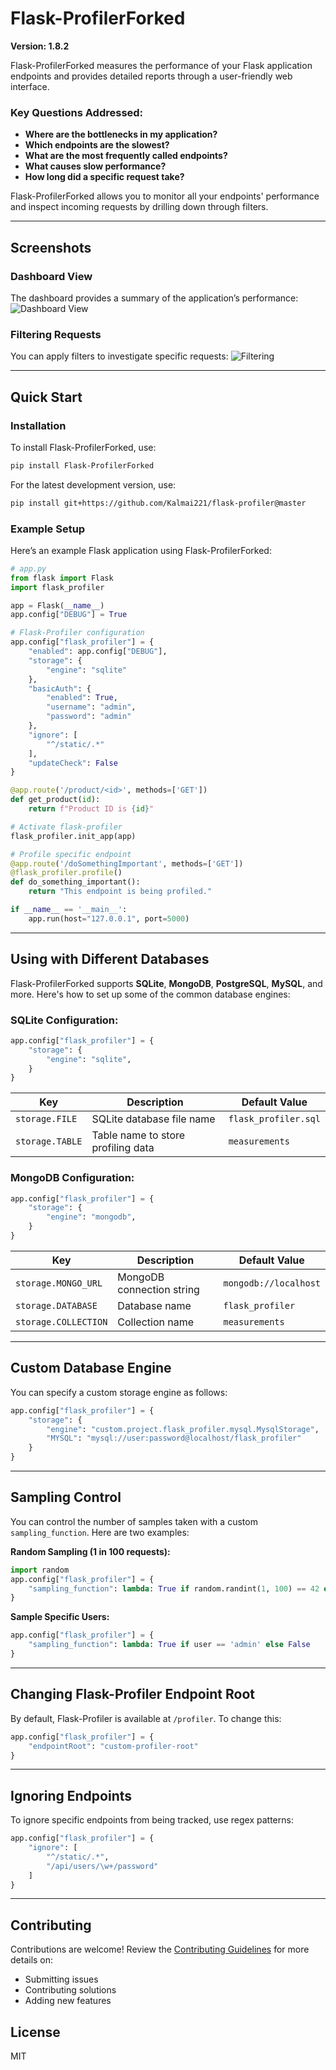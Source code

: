 # Flask-ProfilerForked

**Version: 1.8.2**

Flask-ProfilerForked measures the performance of your Flask application endpoints and provides detailed reports through a user-friendly web interface.

### Key Questions Addressed:
- **Where are the bottlenecks in my application?**
- **Which endpoints are the slowest?**
- **What are the most frequently called endpoints?**
- **What causes slow performance?**
- **How long did a specific request take?**

Flask-ProfilerForked allows you to monitor all your endpoints' performance and inspect incoming requests by drilling down through filters.

---

## Screenshots

### Dashboard View
The dashboard provides a summary of the application’s performance:
![Dashboard View](https://github.com/Kalmai221/flask-profiler/blob/master/resources/Dashboard.png?raw=true)

### Filtering Requests
You can apply filters to investigate specific requests:
![Filtering](https://github.com/Kalmai221/flask-profiler/blob/master/resources/Filtering.png?raw=true)

---

## Quick Start

### Installation

To install Flask-ProfilerForked, use:

```sh
pip install Flask-ProfilerForked
```

For the latest development version, use:

```sh
pip install git+https://github.com/Kalmai221/flask-profiler@master
```

### Example Setup

Here’s an example Flask application using Flask-ProfilerForked:

```python
# app.py
from flask import Flask
import flask_profiler

app = Flask(__name__)
app.config["DEBUG"] = True

# Flask-Profiler configuration
app.config["flask_profiler"] = {
    "enabled": app.config["DEBUG"],
    "storage": {
        "engine": "sqlite"
    },
    "basicAuth": {
        "enabled": True,
        "username": "admin",
        "password": "admin"
    },
    "ignore": [
        "^/static/.*"
    ],
    "updateCheck": False
}

@app.route('/product/<id>', methods=['GET'])
def get_product(id):
    return f"Product ID is {id}"

# Activate flask-profiler
flask_profiler.init_app(app)

# Profile specific endpoint
@app.route('/doSomethingImportant', methods=['GET'])
@flask_profiler.profile()
def do_something_important():
    return "This endpoint is being profiled."

if __name__ == '__main__':
    app.run(host="127.0.0.1", port=5000)
```

---

## Using with Different Databases

Flask-ProfilerForked supports **SQLite**, **MongoDB**, **PostgreSQL**, **MySQL**, and more. Here's how to set up some of the common database engines:

### SQLite Configuration:
```python
app.config["flask_profiler"] = {
    "storage": {
        "engine": "sqlite",
    }
}
```

| Key           | Description                        | Default Value             |
|---------------|------------------------------------|---------------------------|
| `storage.FILE`  | SQLite database file name          | `flask_profiler.sql`       |
| `storage.TABLE` | Table name to store profiling data | `measurements`             |

### MongoDB Configuration:
```python
app.config["flask_profiler"] = {
    "storage": {
        "engine": "mongodb",
    }
}
```

| Key                 | Description                         | Default Value |
|---------------------|-------------------------------------|---------------|
| `storage.MONGO_URL`   | MongoDB connection string            | `mongodb://localhost` |
| `storage.DATABASE`    | Database name                        | `flask_profiler` |
| `storage.COLLECTION`  | Collection name                      | `measurements` |

---

## Custom Database Engine

You can specify a custom storage engine as follows:

```python
app.config["flask_profiler"] = {
    "storage": {
        "engine": "custom.project.flask_profiler.mysql.MysqlStorage",
        "MYSQL": "mysql://user:password@localhost/flask_profiler"
    }
}
```

---

## Sampling Control

You can control the number of samples taken with a custom `sampling_function`. Here are two examples:

**Random Sampling (1 in 100 requests):**
```python
import random
app.config["flask_profiler"] = {
    "sampling_function": lambda: True if random.randint(1, 100) == 42 else False
}
```

**Sample Specific Users:**
```python
app.config["flask_profiler"] = {
    "sampling_function": lambda: True if user == 'admin' else False
}
```

---

## Changing Flask-Profiler Endpoint Root

By default, Flask-Profiler is available at `/profiler`. To change this:

```python
app.config["flask_profiler"] = {
    "endpointRoot": "custom-profiler-root"
}
```

---

## Ignoring Endpoints

To ignore specific endpoints from being tracked, use regex patterns:

```python
app.config["flask_profiler"] = {
    "ignore": [
        "^/static/.*",
        "/api/users/\w+/password"
    ]
}
```

---

## Contributing

Contributions are welcome! Review the [Contributing Guidelines](https://github.com/Kalmai221/flask-profiler/wiki/Development) for more details on:

- Submitting issues
- Contributing solutions
- Adding new features

## License
MIT
